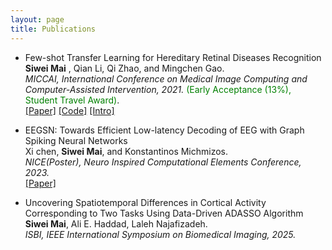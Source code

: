 ```yaml
---
layout: page
title: Publications
---
```



* Few-shot Transfer Learning for Hereditary Retinal Diseases Recognition  
   **Siwei Mai** , Qian Li, Qi Zhao, and Mingchen Gao.  
   _MICCAI, International Conference on Medical Image Computing and Computer-Assisted Intervention, 2021._
   <span style="color:#008000">(Early Acceptance (13%), Student Travel Award)</span>.  
   [\[Paper\]](https://link.springer.com/chapter/10.1007/978-3-030-87237-3_10) [\[Code\]](https://github.com/hatute/FSTL4HRDR) [\[Intro\]](https://rdcu.be/cRjPD)

* EEGSN: Towards Efficient Low-latency Decoding of EEG with Graph Spiking Neural Networks  
   Xi chen, **Siwei Mai**, and Konstantinos Michmizos.  
   _NICE(Poster), Neuro Inspired Computational Elements Conference, 2023._  
   [\[Paper\]](https://arxiv.org/abs/2304.07655)

* Uncovering Spatiotemporal Differences in Cortical Activity Corresponding to Two Tasks Using Data-Driven ADASSO Algorithm  
   **Siwei Mai**, Ali E. Haddad, Laleh Najafizadeh.  
   _ISBI, IEEE International Symposium on Biomedical Imaging, 2025._  
